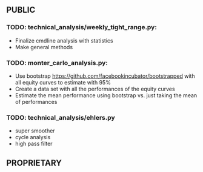 ## PUBLIC

### TODO: technical_analysis/weekly_tight_range.py:
* Finalize cmdline analysis with statistics
* Make general methods

### TODO: monter_carlo_analysis.py:
* Use bootstrap https://github.com/facebookincubator/bootstrapped with all equity curves to estimate with 95%
* Create a data set with all the performances of the equity curves
* Estimate the mean performance using bootstrap vs. just taking the mean of performances


### TODO: technical_analysis/ehlers.py
* super smoother
* cycle analysis
* high pass filter

## PROPRIETARY
